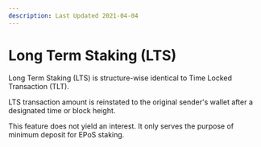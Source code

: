 ```yaml
---
description: Last Updated 2021-04-04
---
```


# Long Term Staking \(LTS\)

Long Term Staking \(LTS\) is structure-wise identical to Time Locked Transaction \(TLT\).

LTS transaction amount is reinstated to the original sender's wallet after a designated time or block height.

This feature does not yield an interest. It only serves the purpose of minimum deposit for EPoS staking.


